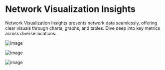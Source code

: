 # Network Visualization Insights
Network Visualization Insights presents network data seamlessly, offering clear visuals through charts, graphs, and tables. Dive deep into key metrics across diverse locations.

![image](https://github.com/amastaneh/network-visualization-insights/assets/6195199/2aebbeb5-36a7-42a5-92d5-faf3127bb5ec)

![image](https://github.com/amastaneh/network-visualization-insights/assets/6195199/19e8d2da-4914-432f-ae63-5e6d649d5ccf)

![image](https://github.com/amastaneh/network-visualization-insights/assets/6195199/26b5ec15-f324-4390-8666-9f96828c585a)



